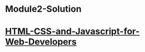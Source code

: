 # Module2-Solution

# [HTML-CSS-and-Javascript-for-Web-Developers](https://bug-of-evol.github.io/HTML-CSS-and-Javascript-for-Web-Developers/)